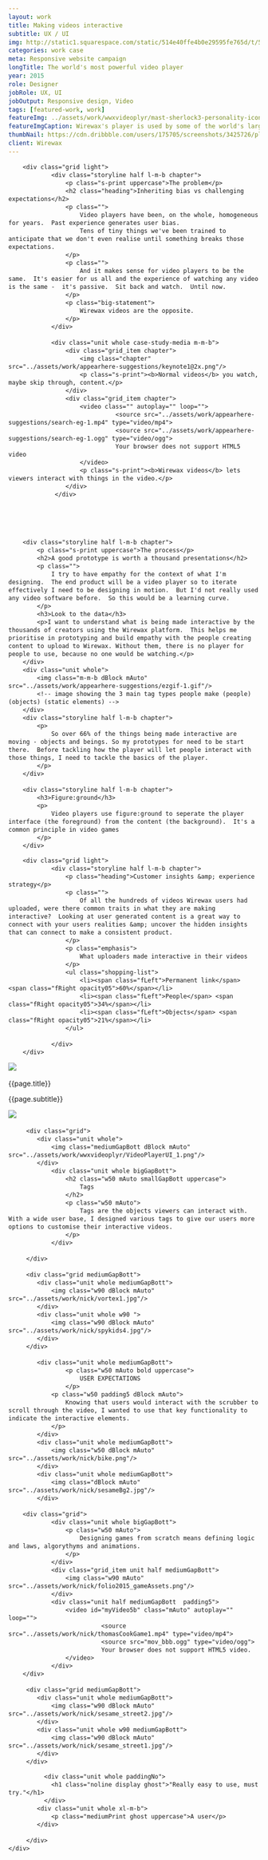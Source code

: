 ```yaml
---
layout: work
title: Making videos interactive
subtitle: UX / UI
img: http://static1.squarespace.com/static/514e40ffe4b0e29595fe765d/t/5647bbb0e4b072d19f90d5f1/1447541681826/?format=750w
categories: work case
meta: Responsive website campaign
longTitle: The world's most powerful video player
year: 2015
role: Designer
jobRole: UX, UI 
jobOutput: Responsive design, Video
tags: [featured-work, work]
featureImg: ../assets/work/wwxvideoplyr/mast-sherlock3-personality-icon-high-res.jpg
featureImgCaption: Wirewax's player is used by some of the world's largest content distributors, like the BBC & Universal.
thumbNail: https://cdn.dribbble.com/users/175705/screenshots/3425726/player_dribbble.gif
client: Wirewax
---
```


<div class="wider">
	

		<div class="grid light">
				<div class="storyline half l-m-b chapter">
					<p class="s-print uppercase">The problem</p>
					<h2 class="heading">Inheriting bias vs challenging expectations</h2>
					<p class="">
						Video players have been, on the whole, homogeneous for years.  Past experience generates user bias.
						Tens of tiny things we've been trained to anticipate that we don't even realise until something breaks those expectations. 
					</p>	
					<p class="">
						And it makes sense for video players to be the same.  It's easier for us all and the experience of watching any video is the same -  it's passive.  Sit back and watch.  Until now.
					</p>	
					<p class="big-statement">	
						Wirewax videos are the opposite.  
					</p>
				</div>

				<div class="unit whole case-study-media m-m-b">
				 	<div class="grid_item chapter">
				 		<img class="chapter" src="../assets/work/appearhere-suggestions/keynote1@2x.png"/>	
				 		<p class="s-print"><b>Normal videos</b> you watch, maybe skip through, content.</p>
				 	</div>						
				 	<div class="grid_item chapter">
						<video class="" autoplay="" loop="">
								  <source src="../assets/work/appearhere-suggestions/search-eg-1.mp4" type="video/mp4">
								  <source src="../assets/work/appearhere-suggestions/search-eg-1.ogg" type="video/ogg">
								  Your browser does not support HTML5 video
						</video>	
				 		<p class="s-print"><b>Wirewax videos</b> lets viewers interact with things in the video.</p>				
				 	</div>
				 </div>





		<div class="storyline half l-m-b chapter">
			<p class="s-print uppercase">The process</p>
			<h2>A good prototype is worth a thousand presentations</h2>
			<p class="">
				I try to have empathy for the context of what I'm designing.  The end product will be a video player so to iterate effectively I need to be designing in motion.  But I'd not really used any video software before.  So this would be a learning curve.   
			</p>													
			<h3>Look to the data</h3>
			<p>I want to understand what is being made interactive by the thousands of creators using the Wirewax platform.  This helps me prioritise in prototyping and build empathy with the people creating content to upload to Wirewax. Without them, there is no player for people to use, because no one would be watching.</p>
		</div>
		<div class="unit whole">
			<img class="m-m-b dBlock mAuto" src="../assets/work/appearhere-suggestions/ezgif-1.gif"/> 
			<!-- image showing the 3 main tag types people make (people) (objects) (static elements) -->
		</div>
		<div class="storyline half l-m-b chapter">
			<p>
				So over 66% of the things being made interactive are moving - objects and beings. So my prototypes for need to be start there.  Before tackling how the player will let people interact with those things, I need to tackle the basics of the player.
			</p>
		</div>

		<div class="storyline half l-m-b chapter">
			<h3>Figure:ground</h3>
			<p>
				Video players use figure:ground to seperate the player interface (the foreground) from the content (the background).  It's a common principle in video games 
			</p>
		</div>


		
</div>




<div class="wider">

		<div class="grid light">
				<div class="storyline half l-m-b chapter">
					<p class="heading">Customer insights &amp; experience strategy</p>
					<p class="">
						Of all the hundreds of videos Wirewax users had uploaded, were there common traits in what they are making interactive?  Looking at user generated content is a great way to connect with your users realities &amp; uncover the hidden insights that can connect to make a consistent product.
					</p>
					<p class="emphasis">
						What uploaders made interactive in their videos
					</p>
					<ul class="shopping-list">
						<li><span class="fLeft">Permanent link</span> <span class="fRight opacity05">60%</span></li>
						<li><span class="fLeft">People</span> <span class="fRight opacity05">34%</span></li>
						<li><span class="fLeft">Objects</span> <span class="fRight opacity05">21%</span></li>
					</ul>
									
				</div> 	
		</div>
</div>

<div class="unit whole">
	<div class="grid_item">
		<img src="http://i0.wp.com/fashionandmash.com/wp-content/uploads/2015/11/TedBaker_wirewax2.png"/>
						 	<div class="grid__lock block">	
						<p class="grid__title block pitchBlack ">{{page.title}}</p>
						<p class="subtitle block grey">{{page.subtitle}}</p>
					</div>	
	</div>
	<div class="grid_item">
		<img src="http://i0.wp.com/fashionandmash.com/wp-content/uploads/2015/11/TedBaker_wirewax2.png"/>
	</div>
</div>



<div class="wider">		


		 <div class="grid"> 
		 	<div class="unit whole">
		 		<img class="mediumGapBott dBlock mAuto" src="../assets/work/wwxvideoplyr/VideoPlayerUI_1.png"/> 
		 	</div>
				<div class="unit whole bigGapBott">
					<h2 class="w50 mAuto smallGapBott uppercase">
						Tags
					</h2>
					<p class="w50 mAuto">
						Tags are the objects viewers can interact with.  With a wide user base, I designed various tags to give our users more options to customise their interactive videos.
					</p>
				</div> 			 	

		 </div>

		 <div class="grid mediumGapBott">
		 	<div class="unit whole mediumGapBott">
		 		<img class="w90 dBlock mAuto" src="../assets/work/nick/vortex1.jpg"/> 
		 	</div>	
		 	<div class="unit whole w90 ">
		 		<img class="w90 dBlock mAuto" src="../assets/work/nick/spykids4.jpg"/> 
		 	</div>	
		 </div> 

		 	<div class="unit whole mediumGapBott">
					<p class="w50 mAuto bold uppercase">
						USER EXPECTATIONS
					</p>		 		
		 		<p class="w50 padding5 dBlock mAuto">
		 			Knowing that users would interact with the scrubber to scroll through the video, I wanted to use that key functionality to indicate the interactive elements.
		 		</p>
		 	</div>	
		 	<div class="unit whole mediumGapBott">
		 		<img class="w50 dBlock mAuto" src="../assets/work/nick/bike.png"/> 
		 	</div>		 	
		 	<div class="unit whole mediumGapBott">
		 		<img class="dBlock mAuto" src="../assets/work/nick/sesameBg2.jpg"/> 
		 	</div>			 

		<div class="grid">
				<div class="unit whole bigGapBott">
					<p class="w50 mAuto">
						Designing games from scratch means defining logic and laws, algorythyms and animations.  
					</p>
				</div> 	
				<div class="grid_item unit half mediumGapBott">
					<img class="w90 mAuto" src="../assets/work/nick/folio2015_gameAssets.png"/>	
				</div>
				<div class="unit half mediumGapBott  padding5">
					<video id="myVideo5b" class="mAuto" autoplay="" loop="">
							  <source src="../assets/work/nick/thomasCookGame1.mp4" type="video/mp4">
							  <source src="mov_bbb.ogg" type="video/ogg">
							  Your browser does not support HTML5 video.
					</video>		
				</div>
		</div>		 

		 <div class="grid mediumGapBott">
		 	<div class="unit whole mediumGapBott">
		 		<img class="w90 dBlock mAuto" src="../assets/work/nick/sesame_street2.jpg"/> 
		 	</div>	
		 	<div class="unit whole w90 mediumGapBott">
		 		<img class="w90 dBlock mAuto" src="../assets/work/nick/sesame_street1.jpg"/> 
		 	</div>	
		 </div>	
		 
	
<div class="wider pitch-black-bg">
	<div class="wideOverlay">
		<div class="grid hero1 w100 textCenter chapter xl-m-t">

		      <div class="unit whole paddingNo">
		        <h1 class="noline display ghost">"Really easy to use, must try."</h1>
		      </div>
			<div class="unit whole xl-m-b">
				<p class="mediumPrint ghost uppercase">A user</p>		
			</div>

		 </div> 
	</div>
</div>	



</div>



<!--

				<div class="storyline half l-m-b chapter">
					<p class="s-print uppercase">The problem</p>
					<h2 class="heading">Inheriting legacy vs challenging expectations</h2>
					<p class="">
						Consistency leads to expectation.  After so many years of digital experiences we all expect every new e-commerce experience to be essentially the same.  Even if its a totally new brand to us, if its not essentially the same as every brand's online shop we do know, we're not going to take the time to learn it, to adapt.  We'll just go somewhere else.
					</p>
					<p class="">
						Video players are the same.  We expect controls at the bottom; a scrubber so we can speed to the good bits or skip the boring ones; a time stamp.  Tens of tiny things we've been trained to anticipate that we don't even realise until something breaks those expectations.
					</p>	
					<p class="">
						And it makes total sense for video players to be the same.  Not just because its easier for us all to then be entertained by the content.  Its because the content is all the same, really.  The material is different, sure, but the underlying concept is the same from Tellytubies to Terminator.  You press play, sit back and watch. 
					</p>	
					<p class="emphasis">	
						Wirewax videos aren't like that. 
					</p>
				</div>


-->

